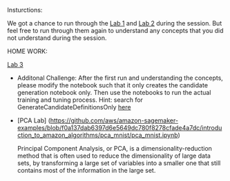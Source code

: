 Insturctions:

We got a chance to run through the [Lab 1](./exploratory-analysis-and-feature-engineering.ipynb) and [Lab 2](./sagemaker-processing) during the session. But feel free to run through them again to understand any concepts that you did not understand during the session.

HOME WORK:

[Lab 3](ai-ml-bb/week2/day1/autopilot.ipynb)

* Additonal Challenge: After the first run and understanding the concepts, please modify the notebook such that it only creates the candidate generation notebook only. Then use the notebooks to run the actual training and tuning process. Hint: search for GenerateCandidateDefinitionsOnly [here](https://boto3.amazonaws.com/v1/documentation/api/latest/reference/services/sagemaker.html#SageMaker.Client.create_auto_ml_job)

* [PCA Lab] (https://github.com/aws/amazon-sagemaker-examples/blob/f0a137dab6397d6e5649dc780f8278cfade4a7dc/introduction_to_amazon_algorithms/pca_mnist/pca_mnist.ipynb)

    Principal Component Analysis, or PCA, is a dimensionality-reduction method that is often used to reduce the dimensionality of large data sets, by transforming a large set of variables into a smaller one that still contains most of the information in the large set.